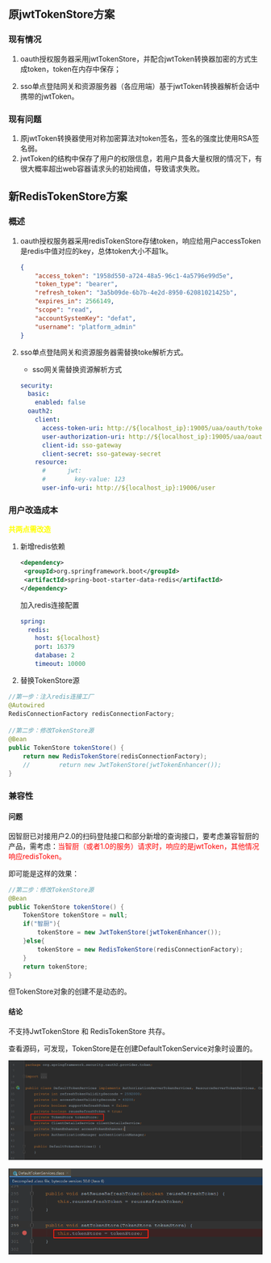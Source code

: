 ## 原jwtTokenStore方案

### 现有情况

1. oauth授权服务器采用jwtTokenStore，并配合jwtToken转换器加密的方式生成token，token在内存中保存；

2. sso单点登陆网关和资源服务器（各应用端）基于jwtToken转换器解析会话中携带的jwtToken。

### 现有问题

1. 原jwtToken转换器使用对称加密算法对token签名，签名的强度比使用RSA签名弱。
2. jwtToken的结构中保存了用户的权限信息，若用户具备大量权限的情况下，有很大概率超出web容器请求头的初始阀值，导致请求失败。

## 新RedisTokenStore方案

### 概述

1. oauth授权服务器采用redisTokenStore存储token，响应给用户accessToken是redis中值对应的key，总体token大小不超1k。

   ```json
   {
       "access_token": "1958d550-a724-48a5-96c1-4a5796e99d5e",
       "token_type": "bearer",
       "refresh_token": "3a5b09de-6b7b-4e2d-8950-62081021425b",
       "expires_in": 2566149,
       "scope": "read",
       "accountSystemKey": "defat",
       "username": "platform_admin"
   }
   ```

2. sso单点登陆网关和资源服务器需替换toke解析方式。

   * sso网关需替换资源解析方式

   ```yaml
   security:
     basic:
       enabled: false
     oauth2:
       client:
         access-token-uri: http://${localhost_ip}:19005/uaa/oauth/token
         user-authorization-uri: http://${localhost_ip}:19005/uaa/oauth/authorize
         client-id: sso-gateway
         client-secret: sso-gateway-secret
       resource:
         #      jwt:
         #        key-value: 123
         user-info-uri: http://${localhost_ip}:19006/user
   ```

   

### 用户改造成本

**<font style='color:yellow'>共两点需改造</font>**

1. 新增redis依赖

   ```xml
   <dependency>
   	<groupId>org.springframework.boot</groupId>
   	<artifactId>spring-boot-starter-data-redis</artifactId>
   </dependency>
   ```

   加入redis连接配置

   ```yaml
   spring:
     redis:
       host: ${localhost}
       port: 16379
       database: 2
       timeout: 10000
   ```

   

2. 替换TokenStore源

```java
//第一步：注入redis连接工厂
@Autowired
RedisConnectionFactory redisConnectionFactory;

//第二步：修改TokenStore源
@Bean
public TokenStore tokenStore() {
    return new RedisTokenStore(redisConnectionFactory);
    //        return new JwtTokenStore(jwtTokenEnhancer());
}
```

### 兼容性

#### 问题

因智厨已对接用户2.0的扫码登陆接口和部分新增的查询接口，要考虑兼容智厨的产品，需考虑：<font style='color:red'>当智厨（或者1.0的服务）请求时，响应的是jwtToken，其他情况响应redisToken。</font>

即可能是这样的效果：

```java
//第二步：修改TokenStore源
@Bean
public TokenStore tokenStore() {
    TokenStore tokenStore = null;
    if("智厨"){
        tokenStore = new JwtTokenStore(jwtTokenEnhancer());
    }else{
        tokenStore = new RedisTokenStore(redisConnectionFactory);
    }
    return tokenStore;
}
```

但TokenStore对象的创建不是动态的。

#### 结论

不支持JwtTokenStore 和 RedisTokenStore 共存。

查看源码，可发现，TokenStore是在创建DefaultTokenService对象时设置的。

![image-20201204081149050](07-改用RedisTokenStore落地方案.assets/image-20201204081149050.png)

![image-20201204081224470](07-改用RedisTokenStore落地方案.assets/image-20201204081224470.png)